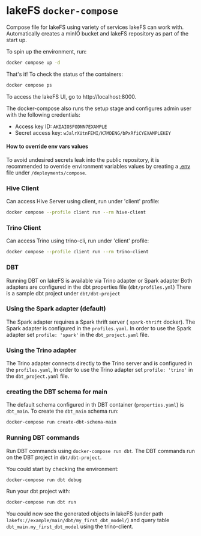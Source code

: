 # lakeFS `docker-compose`

Compose file for lakeFS using variety of services lakeFS can work with.
Automatically creates a minIO bucket and lakeFS repository as part of the start up.

To spin up the environment, run:
```sh
docker compose up -d
```

That's it! To check the status of the containers:
```sh
docker compose ps
```

To access the lakeFS UI, go to http://localhost:8000. 

The docker-compose also runs the setup stage and configures admin user with the following credentials:
* Access key ID: `AKIAIOSFODNN7EXAMPLE`
* Secret access key: `wJalrXUtnFEMI/K7MDENG/bPxRfiCYEXAMPLEKEY` 


#### How to override env vars values 

To avoid undesired secrets leak into the public repository, it is recommended to override environment variables values by
creating a [.env](https://docs.docker.com/compose/environment-variables/#the-env-file) file under `/deployments/compose`.

### Hive Client

Can access Hive Server using client, run under 'client' profile:

```sh
docker compose --profile client run --rm hive-client
```

### Trino Client

Can access Trino using trino-cli, run under 'client' profile:

```sh
docker compose --profile client run --rm trino-client
```

### DBT

Running DBT on lakeFS is available via Trino adapter or Spark adapter
Both adapters are configured in the dbt properties file (`dbt/profiles.yml`)
There is a sample dbt project under `dbt/dbt-project` 

### Using the Spark adapter (default)

The Spark adapter requires a Spark thrift server ( `spark-thrift` docker).
The Spark adapter is configured in the `profiles.yaml`.
In order to use the Spark adapter set `profile: 'spark'` in the `dbt_project.yaml` file.

### Using the Trino adapter 

The Trino adapter connects directly to the Trino server and is configured in the `profiles.yaml`,
In order to use the Trino adapter set `profile: 'trino'` in the `dbt_project.yaml` file.


### creating the DBT schema for main

The default schema configured in th DBT container (`properties.yaml`) is `dbt_main`.
To create the `dbt_main` schema run:
```bash
docker-compose run create-dbt-schema-main
```

### Running DBT commands

Run DBT commands using `docker-compose run dbt`.
The DBT commands run on the DBT project in `dbt/dbt-project`.

You could start by checking the environment:
```bash
docker-compose run dbt debug
```

Run your dbt project with:
```bash
docker-compose run dbt run
```

You could now see the generated objects in lakeFS (under path `lakefs://example/main/dbt/my_first_dbt_model/`) and query table `dbt_main.my_first_dbt_model` using the trino-client.



